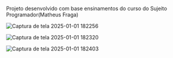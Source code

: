 Projeto desenvolvido com base ensinamentos do curso do Sujeito Programador(Matheus Fraga)

![Captura de tela 2025-01-01 182256](https://github.com/user-attachments/assets/c28d5355-095d-471c-ae9b-f944f968a3aa)


![Captura de tela 2025-01-01 182320](https://github.com/user-attachments/assets/25230918-64f1-41f1-a000-27d94f78def4)



![Captura de tela 2025-01-01 182403](https://github.com/user-attachments/assets/0b577703-8c61-43a9-84df-a4148663b314)
